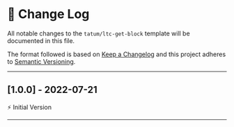 # 📣 Change Log
All notable changes to the `tatum/ltc-get-block` template will be documented in this file.

The format followed is based on [Keep a Changelog](http://keepachangelog.com/) and this project adheres to [Semantic Versioning](http://semver.org/).

---
 
## [1.0.0] - 2022-07-21
 
⚡️ Initial Version
 
---
